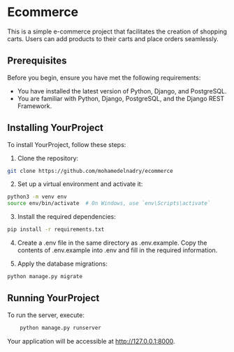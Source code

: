 # Ecommerce

This is a simple e-commerce project that facilitates the creation of shopping carts. Users can add products to their carts and place orders seamlessly.

## Prerequisites

Before you begin, ensure you have met the following requirements:

* You have installed the latest version of Python, Django, and PostgreSQL.
* You are familiar with Python, Django, PostgreSQL, and the Django REST Framework.

## Installing YourProject

To install YourProject, follow these steps:

1. Clone the repository:

```bash
git clone https://github.com/mohamedelnadry/ecommerce
```
2. Set up a virtual environment and activate it:

```bash
python3 -m venv env
source env/bin/activate  # On Windows, use `env\Scripts\activate`
```
3. Install the required dependencies:

```bash
pip install -r requirements.txt
```

4. Create a .env file in the same directory as .env.example. Copy the contents of .env.example into .env and fill in the required information.

5. Apply the database migrations:

```bash
python manage.py migrate
```


## Running YourProject
To run the server, execute:

```bash
    python manage.py runserver
```
Your application will be accessible at http://127.0.0.1:8000.
